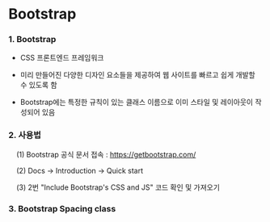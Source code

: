 # Bootstrap

### 1. Bootstrap

- CSS 프론트엔드 프레임워크

- 미리 만들어진 다양한 디자인 요소들을 제공하여 웹 사이트를 빠르고 쉽게 개발할 수 있도록 함

- Bootstrap에는 특정한 규칙이 있는 클래스 이름으로 이미 스타일 및 레이아웃이 작성되어 있음



### 2. 사용법

    (1) Bootstrap 공식 문서 접속 : https://getbootstrap.com/

    (2) Docs → Introduction → Quick start

    (3) 2번 "Include Bootstrap's CSS and JS" 코드 확인 및 가져오기



### 3. Bootstrap Spacing class

<img title="" src="file:///C:/Users/정종길/AppData/Roaming/marktext/images/2023-09-16-14-14-19-image.png" alt="" data-align="left">
